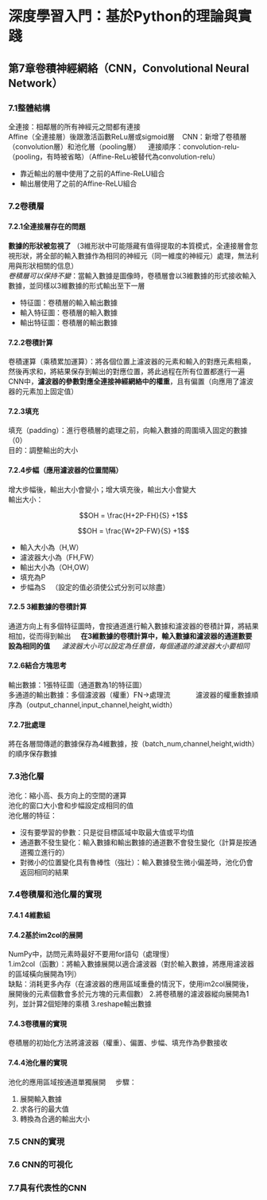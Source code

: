 # 深度學習入門：基於Python的理論與實踐
## 第7章卷積神經網絡（CNN，Convolutional Neural Network）
### 7.1整體結構
全連接：相鄰層的所有神經元之間都有連接  
Affine（全連接層）後跟激活函數ReLu層或sigmoid層    
CNN：新增了卷積層（convolution層）和池化層（pooling層）    
連接順序：convolution-relu-（pooling，有時被省略）（Affine-ReLu被替代為convolution-relu）  
+ 靠近輸出的層中使用了之前的Affine-ReLU組合
+ 輸出層使用了之前的Affine-ReLU組合
### 7.2卷積層
#### 7.2.1全連接層存在的問題
**數據的形狀被忽視了** （3維形狀中可能隱藏有值得提取的本質模式，全連接層會忽視形狀，將全部的輸入數據作為相同的神經元（同一維度的神經元）處理，無法利用與形狀相關的信息）  
*卷積層可以保持不變*：當輸入數據是圖像時，卷積層會以3維數據的形式接收輸入數據，並同樣以3維數據的形式輸出至下一層  
+ 特征圖：卷積層的輸入輸出數據    
+ 輸入特征圖：卷積層的輸入數據
+ 輸出特征圖：卷積層的輸出數據
#### 7.2.2卷積計算  
卷積運算（乘積累加運算）：將各個位置上濾波器的元素和輸入的對應元素相乘，然後再求和，將結果保存到輸出的對應位置，將此過程在所有位置都進行一遍  
CNN中，**濾波器的參數對應全連接神經網絡中的權重**，且有偏置（向應用了濾波器的元素加上固定值）         
#### 7.2.3填充
填充（padding）：進行卷積層的處理之前，向輸入數據的周圍填入固定的數據（0）  
目的：調整輸出的大小  
#### 7.2.4步幅（應用濾波器的位置間隔）
增大步幅後，輸出大小會變小；增大填充後，輸出大小會變大  
輸出大小：  

$$OH = \frac{H+2P-FH}{S} +1$$  

$$OH = \frac{W+2P-FW}{S} +1$$

+ 輸入大小為（H,W）  
+ 濾波器大小為（FH,FW）
+ 輸出大小為（OH,OW）
+ 填充為P
+ 步幅為S  
（設定的值必須使公式分別可以除盡）
#### 7.2.5 3維數據的卷積計算
通道方向上有多個特征圖時，會按通道進行輸入數據和濾波器的卷積計算，將結果相加，從而得到輸出     
**在3維數據的卷積計算中，輸入數據和濾波器的通道數要設為相同的值**      
*濾波器大小可以設定為任意值，每個通道的濾波器大小要相同*
#### 7.2.6結合方塊思考  
輸出數據：1張特征圖（通道數為1的特征圖）  
多通道的輸出數據：多個濾波器（權重）FN→處理流             
濾波器的權重數據順序為（output_channel,input_channel,height,width）
#### 7.2.7批處理
將在各層間傳遞的數據保存為4維數據，按（batch_num,channel,height,width）的順序保存數據  
### 7.3池化層  
池化：縮小高、長方向上的空間的運算  
池化的窗口大小會和步幅設定成相同的值  
池化層的特征：  
+ 沒有要學習的參數：只是從目標區域中取最大值或平均值
+ 通道數不發生變化：輸入數據和輸出數據的通道數不會發生變化（計算是按通道獨立進行的）
+ 對微小的位置變化具有魯棒性（強壯）：輸入數據發生微小偏差時，池化仍會返回相同的結果
### 7.4卷積層和池化層的實現
#### 7.4.1 4維數組  
#### 7.4.2基於im2col的展開
NumPy中，訪問元素時最好不要用for語句（處理慢）  
1.im2col（函數）：將輸入數據展開以適合濾波器（對於輸入數據，將應用濾波器的區域橫向展開為1列）  
缺點：消耗更多內存（在濾波器的應用區域重疊的情況下，使用im2col展開後，展開後的元素個數會多於元方塊的元素個數）
2.將卷積層的濾波器縱向展開為1列，並計算2個矩陣的乘積
3.reshape輸出數據
#### 7.4.3卷積層的實現    
卷積層的初始化方法將濾波器（權重）、偏置、步幅、填充作為參數接收
#### 7.4.4池化層的實現
池化的應用區域按通道單獨展開    
步驟：  
1. 展開輸入數據
2. 求各行的最大值
3. 轉換為合適的輸出大小 
### 7.5 CNN的實現
### 7.6 CNN的可視化
### 7.7具有代表性的CNN









